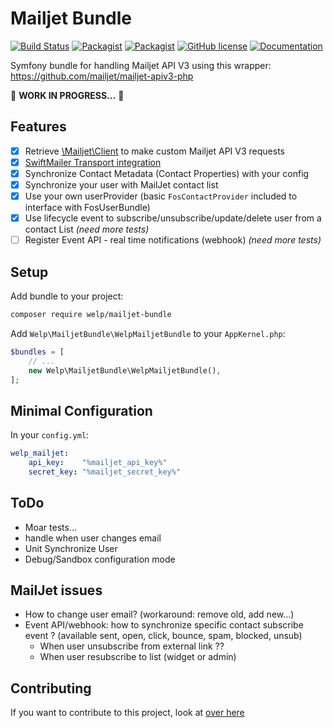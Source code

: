# Mailjet Bundle

[![Build Status](https://travis-ci.org/welpdev/mailjetBundle.svg?branch=master)](https://travis-ci.org/welpdev/mailjetBundle)
[![Packagist](https://img.shields.io/packagist/v/welp/mailjet-bundle.svg)](https://packagist.org/packages/welp/mailjet-bundle)
[![Packagist](https://img.shields.io/packagist/dt/welp/mailjet-bundle.svg)](https://packagist.org/packages/welp/mailjet-bundle)
[![GitHub license](https://img.shields.io/badge/license-MIT-blue.svg)](https://github.com/welpdev/mailjetBundle/blob/master/LICENSE.md)
[![Documentation](https://img.shields.io/badge/documentation-gh--pages-blue.svg)](https://welpdev.github.io/mailjetBundle/)

Symfony bundle for handling Mailjet API V3 using this wrapper: <https://github.com/mailjet/mailjet-apiv3-php>

🚧 **WORK IN PROGRESS...** 🚧

## Features

* [x] Retrieve [\Mailjet\Client](https://github.com/mailjet/mailjet-apiv3-php) to make custom Mailjet API V3 requests
* [x] [SwiftMailer Transport integration](https://github.com/welpdev/MailjetSwiftMailer)
* [x] Synchronize Contact Metadata (Contact Properties) with your config
* [x] Synchronize your user with MailJet contact list
* [x] Use your own userProvider (basic `FosContactProvider` included to interface with FosUserBundle)
* [x] Use lifecycle event to subscribe/unsubscribe/update/delete user from a contact List *(need more tests)*
* [ ] Register Event API - real time notifications (webhook) *(need more tests)*

## Setup

Add bundle to your project:

```bash
composer require welp/mailjet-bundle
```

Add `Welp\MailjetBundle\WelpMailjetBundle` to your `AppKernel.php`:

```php
$bundles = [
    // ...
    new Welp\MailjetBundle\WelpMailjetBundle(),
];
```

## Minimal Configuration

In your `config.yml`:

```yaml
welp_mailjet:
    api_key:    "%mailjet_api_key%"
    secret_key: "%mailjet_secret_key%"
```

## ToDo

* Moar tests...
* handle when user changes email
* Unit Synchronize User
* Debug/Sandbox configuration mode

## MailJet issues

* How to change user email? (workaround: remove old, add new...)
* Event API/webhook: how to synchronize specific contact subscribe event ? (available sent, open, click, bounce, spam, blocked, unsub)
    - When user unsubscribe from external link ??
    - When user resubscribe to list (widget or admin)


## Contributing

If you want to contribute to this project, look at [over here](CONTRIBUTING.md)
